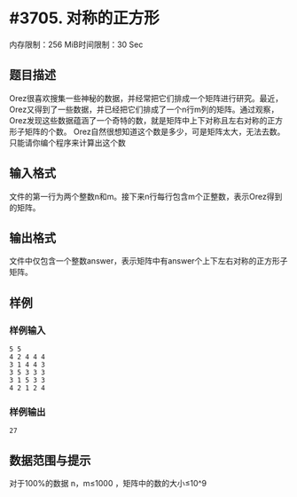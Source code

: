 # #3705. 对称的正方形

内存限制：256 MiB时间限制：30 Sec

## 题目描述

Orez很喜欢搜集一些神秘的数据，并经常把它们排成一个矩阵进行研究。最近，Orez又得到了一些数据，并已经把它们排成了一个n行m列的矩阵。通过观察，Orez发现这些数据蕴涵了一个奇特的数，就是矩阵中上下对称且左右对称的正方形子矩阵的个数。
Orez自然很想知道这个数是多少，可是矩阵太大，无法去数。只能请你编个程序来计算出这个数

## 输入格式

文件的第一行为两个整数n和m。接下来n行每行包含m个正整数，表示Orez得到的矩阵。

## 输出格式

文件中仅包含一个整数answer，表示矩阵中有answer个上下左右对称的正方形子矩阵。

## 样例

### 样例输入

    
    5 5
    4 2 4 4 4 
    3 1 4 4 3 
    3 5 3 3 3 
    3 1 5 3 3 
    4 2 1 2 4 
    

### 样例输出

    
    27
    
    

## 数据范围与提示

 对于100%的数据  n，m&le;1000 ，矩阵中的数的大小&le;10^9
